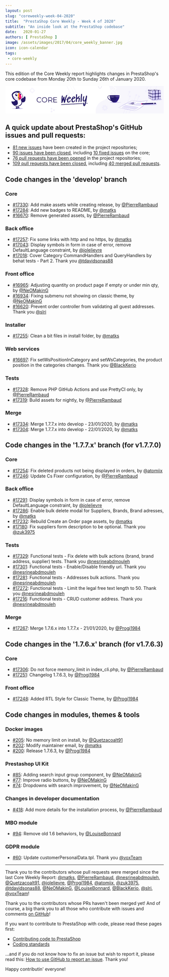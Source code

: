 ```yaml
---
layout: post
slug: "coreweekly-week-04-2020"
title:  "PrestaShop Core Weekly - Week 4 of 2020"
subtitle: "An inside look at the PrestaShop codebase"
date:   2020-01-27
authors: [ PrestaShop ]
image: /assets/images/2017/04/core_weekly_banner.jpg
icon: icon-calendar
tags:
 - core-weekly
---
```


This edition of the Core Weekly report highlights changes in PrestaShop's core codebase from Monday 20th to Sunday 26th of January 2020.

![Core Weekly banner](/assets/images/2018/12/banner-core-weekly.jpg)


## A quick update about PrestaShop's GitHub issues and pull requests:

- [81 new issues](https://github.com/search?q=org%3APrestaShop+is%3Apublic++-repo%3Aprestashop%2Fprestashop.github.io++is%3Aissue+created%3A2020-01-20..2020-01-26) have been created in the project repositories;
- [90 issues have been closed](https://github.com/search?q=org%3APrestaShop+is%3Apublic++-repo%3Aprestashop%2Fprestashop.github.io++is%3Aissue+closed%3A2020-01-20..2020-01-26), including [10 fixed issues](https://github.com/search?q=org%3APrestaShop+is%3Apublic++-repo%3Aprestashop%2Fprestashop.github.io++is%3Aissue+label%3Afixed+closed%3A2020-01-20..2020-01-26) on the core;
- [76 pull requests have been opened](https://github.com/search?q=org%3APrestaShop+is%3Apublic++-repo%3Aprestashop%2Fprestashop.github.io++is%3Apr+created%3A2020-01-20..2020-01-26) in the project repositories;
- [109 pull requests have been closed](https://github.com/search?q=org%3APrestaShop+is%3Apublic++-repo%3Aprestashop%2Fprestashop.github.io++is%3Apr+closed%3A2020-01-20..2020-01-26), including [40 merged pull requests](https://github.com/search?q=org%3APrestaShop+is%3Apublic++-repo%3Aprestashop%2Fprestashop.github.io++is%3Apr+merged%3A2020-01-20..2020-01-26).


## Code changes in the 'develop' branch


### Core
* [#17330](https://github.com/PrestaShop/PrestaShop/pull/17330): Add make assets while creating release, by [@PierreRambaud](https://github.com/PierreRambaud)
* [#17284](https://github.com/PrestaShop/PrestaShop/pull/17284): Add new badges to README, by [@matks](https://github.com/matks)
* [#16670](https://github.com/PrestaShop/PrestaShop/pull/16670): Remove generated assets, by [@PierreRambaud](https://github.com/PierreRambaud)


### Back office
* [#17257](https://github.com/PrestaShop/PrestaShop/pull/17257): Fix some links with http and no https, by [@matks](https://github.com/matks)
* [#17043](https://github.com/PrestaShop/PrestaShop/pull/17043): Display symbols in form in case of error, remove DefaultLanguage constraint, by [@jolelievre](https://github.com/jolelievre)
* [#17018](https://github.com/PrestaShop/PrestaShop/pull/17018): Cover Category CommandHandlers and QueryHandlers by behat tests  - Part 2. Thank you [@tdavidsonas88](https://github.com/tdavidsonas88)


### Front office
* [#16965](https://github.com/PrestaShop/PrestaShop/pull/16965): Adjusting quantity on product page if empty or under min qty, by [@NeOMakinG](https://github.com/NeOMakinG)
* [#16934](https://github.com/PrestaShop/PrestaShop/pull/16934): Fixing submenu not showing on classic theme, by [@NeOMakinG](https://github.com/NeOMakinG)
* [#16620](https://github.com/PrestaShop/PrestaShop/pull/16620): Prevent order controller from validating all guest addresses. Thank you [@slri](https://github.com/slri)


### Installer
* [#17255](https://github.com/PrestaShop/PrestaShop/pull/17255): Clean a bit files in install folder, by [@matks](https://github.com/matks)


### Web services
* [#16697](https://github.com/PrestaShop/PrestaShop/pull/16697): Fix setWsPositionInCategory and setWsCategories, the product position in the categories changes. Thank you [@BlackKerio](https://github.com/BlackKerio)


### Tests
* [#17328](https://github.com/PrestaShop/PrestaShop/pull/17328): Remove PHP GitHub Actions and use PrettyCI only, by [@PierreRambaud](https://github.com/PierreRambaud)
* [#17319](https://github.com/PrestaShop/PrestaShop/pull/17319): Build assets for nightly, by [@PierreRambaud](https://github.com/PierreRambaud)


### Merge
* [#17334](https://github.com/PrestaShop/PrestaShop/pull/17334): Merge 1.7.7.x into develop - 23/01/2020, by [@matks](https://github.com/matks)
* [#17304](https://github.com/PrestaShop/PrestaShop/pull/17304): Merge 1.7.7.x into develop - 22/01/2020, by [@matks](https://github.com/matks)


## Code changes in the '1.7.7.x' branch (for v1.7.7.0)


### Core
* [#17254](https://github.com/PrestaShop/PrestaShop/pull/17254): Fix deleted products not being displayed in orders, by [@atomiix](https://github.com/atomiix)
* [#17246](https://github.com/PrestaShop/PrestaShop/pull/17246): Update Cs Fixer configuration, by [@PierreRambaud](https://github.com/PierreRambaud)


### Back office
* [#17291](https://github.com/PrestaShop/PrestaShop/pull/17291): Display symbols in form in case of error, remove DefaultLanguage constraint, by [@jolelievre](https://github.com/jolelievre)
* [#17286](https://github.com/PrestaShop/PrestaShop/pull/17286): Enable bulk delete modal for Suppliers, Brands, Brand adresses, by [@matks](https://github.com/matks)
* [#17232](https://github.com/PrestaShop/PrestaShop/pull/17232):  Rebuild Create an Order page assets, by [@matks](https://github.com/matks)
* [#17180](https://github.com/PrestaShop/PrestaShop/pull/17180): Fix suppliers form description to be optional. Thank you [@zuk3975](https://github.com/zuk3975)


### Tests
* [#17329](https://github.com/PrestaShop/PrestaShop/pull/17329): Functional tests - Fix delete with bulk actions (brand, brand address, supplier) tests. Thank you [@nesrineabdmouleh](https://github.com/nesrineabdmouleh)
* [#17301](https://github.com/PrestaShop/PrestaShop/pull/17301): Functional tests - Enable/Disable friendly url. Thank you [@nesrineabdmouleh](https://github.com/nesrineabdmouleh)
* [#17281](https://github.com/PrestaShop/PrestaShop/pull/17281): Functional tests - Addresses bulk actions. Thank you [@nesrineabdmouleh](https://github.com/nesrineabdmouleh)
* [#17272](https://github.com/PrestaShop/PrestaShop/pull/17272): Functional tests - Limit the legal free text length to 50. Thank you [@nesrineabdmouleh](https://github.com/nesrineabdmouleh)
* [#17216](https://github.com/PrestaShop/PrestaShop/pull/17216): Functional tests - CRUD customer address. Thank you [@nesrineabdmouleh](https://github.com/nesrineabdmouleh)


### Merge
* [#17267](https://github.com/PrestaShop/PrestaShop/pull/17267): Merge 1.7.6.x into 1.7.7.x - 21/01/2020, by [@Progi1984](https://github.com/Progi1984)


## Code changes in the '1.7.6.x' branch (for v1.7.6.3)


### Core
* [#17306](https://github.com/PrestaShop/PrestaShop/pull/17306): Do not force memory_limit in index_cli.php, by [@PierreRambaud](https://github.com/PierreRambaud)
* [#17251](https://github.com/PrestaShop/PrestaShop/pull/17251): Changelog 1.7.6.3, by [@Progi1984](https://github.com/Progi1984)


### Front office
* [#17248](https://github.com/PrestaShop/PrestaShop/pull/17248): Added RTL Style for Classic Theme, by [@Progi1984](https://github.com/Progi1984)


## Code changes in modules, themes & tools


### Docker images
* [#205](https://github.com/PrestaShop/docker/pull/205): No memory limit on install, by [@Quetzacoalt91](https://github.com/Quetzacoalt91)
* [#202](https://github.com/PrestaShop/docker/pull/202): Modify maintainer email, by [@matks](https://github.com/matks)
* [#200](https://github.com/PrestaShop/docker/pull/200): Release 1.7.6.3, by [@Progi1984](https://github.com/Progi1984)


### Prestashop UI Kit
* [#85](https://github.com/PrestaShop/prestashop-ui-kit/pull/85): Adding search input group component, by [@NeOMakinG](https://github.com/NeOMakinG)
* [#77](https://github.com/PrestaShop/prestashop-ui-kit/pull/77): Improve radio buttons, by [@NeOMakinG](https://github.com/NeOMakinG)
* [#74](https://github.com/PrestaShop/prestashop-ui-kit/pull/74): Dropdowns with search improvement, by [@NeOMakinG](https://github.com/NeOMakinG)


### Changes in developer documentation
* [#418](https://github.com/PrestaShop/docs/pull/418): Add more details for the installation process, by [@PierreRambaud](https://github.com/PierreRambaud)


### MBO module
* [#94](https://github.com/PrestaShop/ps_mbo/pull/94): Remove old 1.6 behaviors, by [@LouiseBonnard](https://github.com/LouiseBonnard)


### GDPR module
* [#60](https://github.com/PrestaShop/psgdpr/pull/60): Update customerPersonalData.tpl. Thank you [@voxTeam](https://github.com/voxTeam)


<hr />

Thank you to the contributors whose pull requests were merged since the last Core Weekly Report: [@matks](https://github.com/matks), [@PierreRambaud](https://github.com/PierreRambaud), [@nesrineabdmouleh](https://github.com/nesrineabdmouleh), [@Quetzacoalt91](https://github.com/Quetzacoalt91), [@jolelievre](https://github.com/jolelievre), [@Progi1984](https://github.com/Progi1984), [@atomiix](https://github.com/atomiix), [@zuk3975](https://github.com/zuk3975), [@tdavidsonas88](https://github.com/tdavidsonas88), [@NeOMakinG](https://github.com/NeOMakinG), [@LouiseBonnard](https://github.com/LouiseBonnard), [@BlackKerio](https://github.com/BlackKerio), [@slri](https://github.com/slri), [@voxTeam](https://github.com/voxTeam)!

Thank you to the contributors whose PRs haven't been merged yet! And of course, a big thank you to all those who contribute with issues and comments [on GitHub](https://github.com/PrestaShop/PrestaShop)!

If you want to contribute to PrestaShop with code, please read these pages first:

 * [Contributing code to PrestaShop](https://devdocs.prestashop.com/1.7/contribute/contribution-guidelines/)
 * [Coding standards](https://devdocs.prestashop.com/1.7/development/coding-standards/)

...and if you do not know how to fix an issue but wish to report it, please read this: [How to use GitHub to report an issue](https://devdocs.prestashop.com/1.7/contribute/contribute-reporting-issues/). Thank you!

Happy contributin' everyone!

